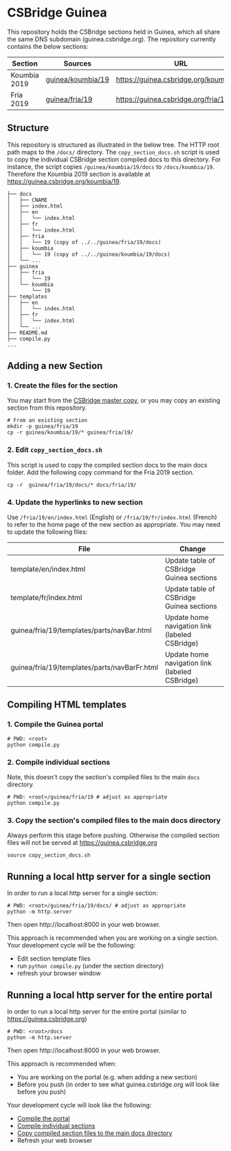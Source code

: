 # CSBridge Guinea
This repository holds the CSBridge sections held in Guinea, which all share the same DNS subdomain (guinea.csbridge.org). The repository currently contains the below sections:

|Section|Sources|URL|
|---|---|---|
|Koumbia 2019|[guinea/koumbia/19](guinea/koumbia/19)|https://guinea.csbridge.org/koumbia/19|
|Fria 2019|[guinea/fria/19](guinea/fria/19)|https://guinea.csbridge.org/fria/19|




## Structure
This repository is structured as illustrated in the below tree. The HTTP root path maps to the `/docs/` directory. The `copy_section_docs.sh` script is used to copy the individual CSBridge section compiled docs to this directory. For instance, the script copies `/guinea/koumbia/19/docs` to `/docs/koumbia/19`. Therefore the Koumbia 2019 section is available at https://guinea.csbridge.org/koumbia/19.

```
├── docs
│   ├── CNAME
│   ├── index.html
│   ├── en
│   │   └── index.html
│   ├── fr
│   │   └── index.html
│   ├── fria
│   │   └── 19 (copy of ../../guinea/fria/19/docs)
│   ├── koumbia
│   │   └── 19 (copy of ../../guinea/koumbia/19/docs)
│   └── ...
├── guinea
│   ├── fria
│   │   └── 19
│   └── koumbia
│       └── 19
├── templates
│   ├── en
│   │   └── index.html
│   ├── fr
│   │   └── index.html
│   └── ...
├── README.md
├── compile.py
...
```

## Adding a new Section

### 1. Create the files for the section
You may start from the [CSBridge master copy](https://github.com/csbridge/csbridge.github.io/blob/master/instructions.md), or you may copy an existing section from this repository.
```
# From an existing section
mkdir -p guinea/fria/19
cp -r guinea/koumbia/19/* guinea/fria/19/
```

### 2. Edit `copy_section_docs.sh` 
This script is used to copy the compiled section docs to the main docs folder. Add the following copy command for the Fria 2019 section.
```
cp -r  guinea/fria/19/docs/* docs/fria/19/
```

### 4. Update the hyperlinks to new section
Use `/fria/19/en/index.html` (English) or `/fria/19/fr/index.html` (French) to refer to the home page of the new section as appropriate. You may need to update the following files:

|File|Change|
|---|---|
|template/en/index.html|Update table of CSBridge Guinea sections|
|template/fr/index.html|Update table of CSBridge Guinea sections|
|guinea/fria/19/templates/parts/navBar.html|Update home navigation link (labeled CSBridge)|
|guinea/fria/19/templates/parts/navBarFr.html|Update home navigation link (labeled CSBridge)|


## Compiling HTML templates
### <a name="a-compile-portal"></a>1. Compile the Guinea portal
```
# PWD: <root>
python compile.py
```

### <a name="a-compile-individual-section"></a>2. Compile individual sections
Note, this doesn't copy the section's compiled files to the main `docs` directory.
```
# PWD: <root>/guinea/fria/19 # adjust as appropriate
python compile.py
```

### 3. <a name="a-copy-section-files"></a>Copy the section's compiled files to the main docs directory
Always perform this stage before pushing. Otherwise the compiled section files will not be served at https://guinea.csbridge.org
```
source copy_section_docs.sh
```

## Running a local http server for a single section
In order to run a local http server for a single section:
```
# PWD: <root>/guinea/fria/19/docs/ # adjust as appropriate
python -m http.server
```
Then open http://localhost:8000 in your web browser.

This approach is recommended when you are working on a single section. Your development cycle will be the following:
- Edit section template files
- run `python compile.py` (under the section directory)
- refresh your browser window

## Running a local http server for the entire portal
In order to run a local http server for the entire portal (similar to https://guinea.csbridge.org)
```
# PWD: <root>/docs
python -m http.server
```
Then open http://localhost:8000 in your web browser.

This approach is recommended when:
- You are working on the portal (e.g. when adding a new section)
- Before you push (in order to see what guinea.csbridge.org will look like before you push)

Your development cycle will look like the following:
- [Compile the portal](#a-compile-portal)
- [Compile individual sections](#a-compile-individual-section)
- [Copy compiled section files to the main docs directory](#a-copy-section-files)
- Refresh your web browser